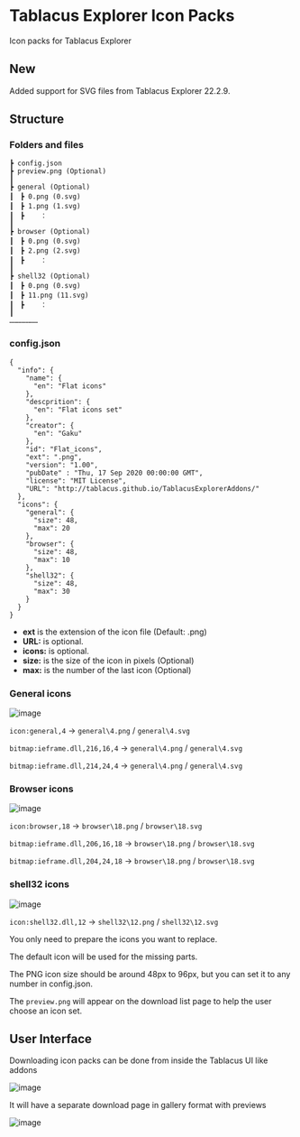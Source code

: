 # Tablacus Explorer Icon Packs
Icon packs for Tablacus Explorer

## New
Added support for SVG files from Tablacus Explorer 22.2.9.

## Structure

### Folders and files
```
┣ config.json
┣ preview.png (Optional)
┃
┣ general (Optional)
┃　┣ 0.png (0.svg)
┃　┣ 1.png (1.svg)
┃　┣    ：
┃
┣ browser (Optional)
┃　┣ 0.png (0.svg)
┃　┣ 2.png (2.svg)
┃　┣    ：
┃
┣ shell32 (Optional)
┃　┣ 0.png (0.svg)
┃　┣ 11.png (11.svg)
┃　┣    ：
┃
…………………
```
### config.json
```
{
  "info": {
    "name": {
      "en": "Flat icons"
    },
    "descprition": {
      "en": "Flat icons set"
    },
    "creator": {
      "en": "Gaku"
    },
    "id": "Flat_icons",
    "ext": ".png",
    "version": "1.00",
    "pubDate" : "Thu, 17 Sep 2020 00:00:00 GMT",
    "license": "MIT License",
    "URL": "http://tablacus.github.io/TablacusExplorerAddons/"
  },
  "icons": {
    "general": {
      "size": 48,
      "max": 20
    },
    "browser": {
      "size": 48,
      "max": 10
    },
    "shell32": {
      "size": 48,
      "max": 30
    }
  }
}
```
- **ext** is the extension of the icon file (Default: .png)
- **URL:** is optional.
- **icons:** is optional.
- **size:** is the size of the icon in pixels (Optional)
- **max:** is the number of the last icon (Optional)

### General icons
![image](https://user-images.githubusercontent.com/5156977/93665978-8bd15d80-fab5-11ea-87be-23ffe9295c2b.png)

`icon:general,4` → `general\4.png` / `general\4.svg`

`bitmap:ieframe.dll,216,16,4` → `general\4.png` / `general\4.svg`

`bitmap:ieframe.dll,214,24,4` → `general\4.png` / `general\4.svg`

### Browser icons
![image](https://user-images.githubusercontent.com/5156977/93665999-ab688600-fab5-11ea-967e-9111c5a638e9.png)


`icon:browser,18` → `browser\18.png` / `browser\18.svg`

`bitmap:ieframe.dll,206,16,18` → `browser\18.png` / `browser\18.svg`

`bitmap:ieframe.dll,204,24,18` → `browser\18.png` / `browser\18.svg`

### shell32 icons
![image](https://user-images.githubusercontent.com/5156977/93666031-d6eb7080-fab5-11ea-9a74-2449e5047f10.png)

`icon:shell32.dll,12` → `shell32\12.png` / `shell32\12.svg`

You only need to prepare the icons you want to replace.

The default icon will be used for the missing parts.

The PNG icon size should be around 48px to 96px, but you can set it to any number in config.json.

The `preview.png` will appear on the download list page to help the user choose an icon set.

## User Interface

Downloading icon packs can be done from inside the Tablacus UI like addons

 ![image](https://user-images.githubusercontent.com/5156977/93667643-8595ae00-fac2-11ea-8e6f-2738fec8604e.png)
 
 It will have a separate download page in gallery format with previews

![image](https://user-images.githubusercontent.com/5156977/93883444-86298100-fd1c-11ea-8cd7-cb24ab2e8394.png)
